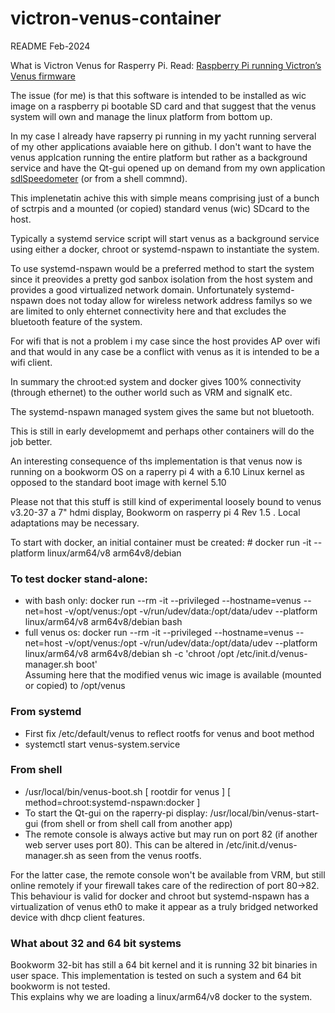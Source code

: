 # victron-venus-container
README Feb-2024

What is Victron Venus for Rasperry Pi. Read: [Raspberry Pi running Victron’s Venus firmware](https://www.victronenergy.com/blog/2017/09/06/raspberry-pi-running-victrons-venus-firmware)

The issue (for me) is that this software is intended to be installed as wic image on a raspberry pi bootable SD card and that suggest that the venus system will own and manage the linux platform from bottom up.

In my case I already have rapserry pi running in my yacht running serveral of my other applications avaiable here on github.
I don't want to have the venus applcation running the entire platform but rather as a background service and have the Qt-gui opened up on demand from my own application  [sdlSpeedometer](https://github.com/ehedman/sdlSpeedometer) (or from a shell commnd).

This implenetatin achive this with simple means comprising just of a bunch of sctrpis and a mounted (or copied) standard venus (wic) SDcard to the host.

Typically a systemd service script will start venus as a background service using either a docker, chroot or systemd-nspawn to instantiate the system.

To use  systemd-nspawn would be a preferred method to start the system since it preovides a pretty god sanbox isolation from the host system and provides a good virtualized network domain.
Unfortunately systemd-nspawn does not today allow for wireless network address familys so we are limited to only ehternet connectivity here and that excludes the bluetooth feature of the system.

For wifi that is not a problem i my case since the host provides AP over wifi and that would in any case be a conflict with venus as it is intended to be a wifi client.

In summary the chroot:ed system and docker gives 100% connectivity (through ethernet) to the outher world such as VRM and signalK etc.

The systemd-nspawn managed system gives the same but not bluetooth.

This is still in early developmemt and perhaps other containers will do the job better.

An interesting consequence of ths implementation is that venus now is running on a bookworm OS on a raperry pi 4 with a 6.10 Linux  kernel as opposed to the standard boot image with kernel 5.10

Please not that this stuff is still kind of experimental loosely bound to venus v3.20-37 a 7" hdmi display, Bookworm on rasperry pi 4 Rev 1.5 . Local adaptations may be necessary.

To start with docker, an initial container must be created:  # docker run -it --platform linux/arm64/v8 arm64v8/debian

### To test docker  stand-alone:
- with bash only: docker run --rm -it --privileged  --hostname=venus --net=host  -v/opt/venus:/opt  -v/run/udev/data:/opt/data/udev --platform linux/arm64/v8 arm64v8/debian  bash
- full venus os: docker run --rm -it --privileged  --hostname=venus --net=host  -v/opt/venus:/opt -v/run/udev/data:/opt/data/udev  --platform linux/arm64/v8  arm64v8/debian  sh -c 'chroot /opt /etc/init.d/venus-manager.sh boot'<br>
Assuming here that the modified venus wic image is available (mounted or copied) to /opt/venus

### From systemd
- First fix  /etc/default/venus to reflect rootfs for venus and boot method
- systemctl start venus-system.service

### From shell
- /usr/local/bin/venus-boot.sh [ rootdir for venus ] [ method=chroot:systemd-nspawn:docker ]
- To start the Qt-gui on the raperry-pi display: /usr/local/bin/venus-start-gui (from shell or from shell call from another app)
- The remote console is always active but may run on port 82 (if another web server uses port 80). This can be altered in /etc/init.d/venus-manager.sh as seen from the venus rootfs.

For the latter case, the remote console won't be available from VRM, but still online remotely if your firewall takes care of the redirection of port 80->82.<br>
This behaviour is valid for docker and chroot but systemd-nspawn has a virtualization of venus eth0 to make it appear as a truly bridged networked device with dhcp client features.

### What about 32 and 64 bit systems
Bookworm 32-bit has still a 64 bit kernel and it is running 32 bit binaries in user space. This implementation is tested on such a system and 64 bit bookworm is not tested.<br>
This explains why we are loading a linux/arm64/v8 docker to the system.

